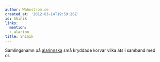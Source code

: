 ```yaml
---
author: Wahnstrom.se
created_at: '2012-03-14T19:59:26Z'
id: Shinik
links:
  mention:
  - alarinn
title: Shinik
---
```


Samlingsnamn på [alarinnska] små kryddade korvar vilka äts i samband med öl.

  [alarinnska]: alarinn